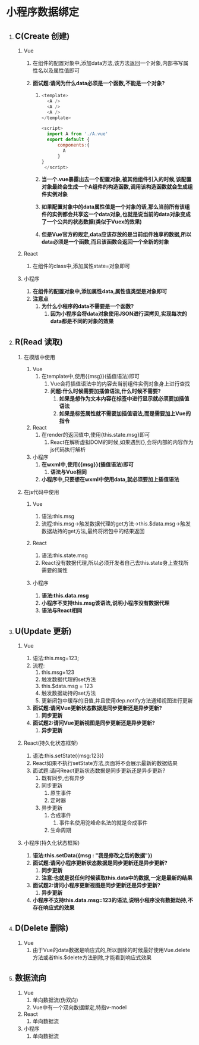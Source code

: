 # 小程序数据绑定

1. ## C(Create 创建)

   1. Vue

      1. 在组件的配置对象中,添加data方法,该方法返回一个对象,内部书写属性名以及属性值即可

      2. **面试题:请问为什么data必须是一个函数,不能是一个对象?**

         1. ```javascript
            <template>
              <A />
              <A />
              <A />
            </template>

            <script>
              import A from './A.vue'
              export default {
                  components:{
                    A
                  }
            }
             </script>
            ```

         2. **当一个.vue暴露出去一个配置对象,被其他组件引入的时候,该配置对象最终会生成一个A组件的构造函数,调用该构造函数就会生成组件实例对象**

         3. **如果配置对象中的data属性值是一个对象的话,那么当前所有该组件的实例都会共享这一个data对象,也就是说当前的data对象变成了一个公共的状态数据(类似于Vuex的效果)**

         4. **但是Vue官方的规定,data应该存放的是当前组件独享的数据,所以data必须是一个函数,而且该函数会返回一个全新的对象**

   2. React

      1. 在组件的class中,添加属性state=对象即可

   3. 小程序

      1. **在组件的配置对象中,添加属性data,属性值类型是对象即可**
      2. **注意点**
         1. **为什么小程序的data不需要是一个函数?**
            1. **因为小程序会将data对象使用JSON进行深拷贝,实现每次的data都是不同的对象的效果**

2. ## R(Read 读取)

   1. 在模版中使用

      1. Vue
         1. 在template中,使用{{msg}}(插值语法)即可
            1. Vue会将插值语法中的内容去当前组件实例对象身上进行查找
            2. **问题:什么时候需要加插值语法,什么时候不需要?**
               1. **如果是想作为文本内容在标签中进行显示就必须要加插值语法**
               2. **如果是标签属性就不需要加插值语法,而是需要加上Vue的指令**
      2. React
         1. 在render的返回值中,使用{this.state.msg}即可
            1. React在解析虚拟DOM的时候,如果遇到{},会将内部的内容作为js代码执行解析
      3. 小程序
         1. **在wxml中,使用{{msg}}(插值语法)即可**
            1. **语法与Vue相同**
         2. **小程序中,只要想在wxml中使用data,就必须要加上插值语法**

   2. 在js代码中使用

      1. Vue

         1. 语法:this.msg
         2. 流程:this.msg->触发数据代理的get方法->this.$data.msg->触发数据劫持的get方法,最终将闭包中的结果返回

      2. React

         1. 语法:this.state.msg
         2. React没有数据代理,所以必须开发者自己去this.state身上查找所需要的属性

      3. 小程序

         1. **语法:this.data.msg**
         2. **小程序不支持this.msg该语法,说明小程序没有数据代理**
         3. **语法与React相同**

3. ## U(Update 更新)

   1. Vue

      1. 语法:this.msg=123;
      2. 流程:
         1. this.msg=123
         2. 触发数据代理的set方法
         3. this.$data.msg = 123
         4. 触发数据劫持的set方法
         5. 更新闭包中缓存的旧值,并且使用dep.notify方法通知视图进行更新
      3. **面试题:请问Vue更新状态数据是同步更新还是异步更新?**
         1. **同步更新**
      4. **面试题2:请问Vue更新视图是同步更新还是异步更新?**
         1. **异步更新**

   2. React(持久化状态框架)

      1. 语法:this.setState({msg:123})
      2. React如果不执行setState方法,页面将不会展示最新的数据结果
      3. 面试题:请问React更新状态数据是同步更新还是异步更新?
         1. 既有同步,也有异步
         2. 同步更新
            1. 原生事件
            2. 定时器
         3. 异步更新
            1. 合成事件
               1. 事件名使用驼峰命名法的就是合成事件
            2. 生命周期

   3. 小程序(持久化状态框架)

      1. **语法:this.setData({msg : "我是修改之后的数据"})**
      2. **面试题:请问小程序更新状态数据是同步更新还是异步更新?**
         1. **同步更新**
         2. **注意:也就是说任何时候读取this.data中的数据,一定是最新的结果**
      3. **面试题2:请问小程序更新视图是同步更新还是异步更新?**
         1. **异步更新**
      4. **小程序不支持this.data.msg=123的语法,说明小程序没有数据劫持,不存在响应式的效果**

4. ## D(Delete 删除)

   1. Vue
      1. 由于Vue的data数据是响应式的,所以删除的时候最好使用Vue.delete方法或者this.$delete方法删除,才能看到响应式效果

5. ## 数据流向

   1. Vue
      1. 单向数据流(伪双向)
      2. Vue中有一个双向数据绑定,特指v-model
   2. React
      1. 单向数据流
   3. 小程序
      1. 单向数据流